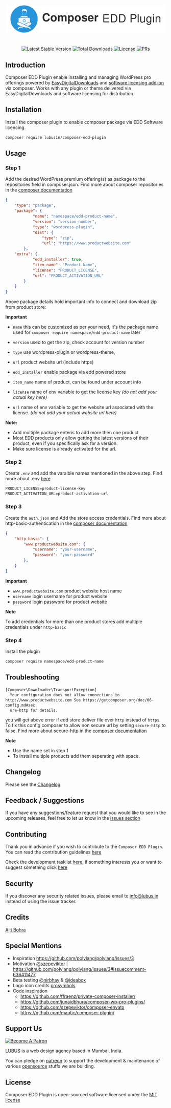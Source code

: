 <p align="center" style="font-size: 34px; font-weight: bold">
    <img src=".github/logo.svg" alt="Composer EDD Plugin"/>
</p>
<p align="center">
    <a href="https://packagist.org/packages/lubusin/composer-edd-plugin"><img src="https://poser.pugx.org/lubusin/composer-edd-plugin/v/stable" alt="Latest Stable Version"></a>
    <a href="https://packagist.org/packages/lubusin/composer-edd-plugin"><img src="https://poser.pugx.org/lubusin/composer-edd-plugin/downloads" alt="Total Downloads"></a>
    <a href="https://github.com/lubusin/composer-edd-plugin/blob/master/LICENSE.txt"><img src="https://poser.pugx.org/lubusin/composer-edd-plugin/license" alt="License"></a>
    <a href="https://github.com/lubusin/composer-edd-plugin/blob/master/contributing.md"><img src="https://img.shields.io/badge/PRs-welcome-brightgreen.svg" alt="PRs"></a>
</p>

## Introduction

Composer EDD Plugin enable installing and managing WordPress pro offerings powered by [EasyDigitalDownloads](https://easydigitaldownloads.com/) and [software licensing add-on](https://easydigitaldownloads.com/downloads/software-licensing/) via composer. Works with any plugin or theme delivered via EasyDigitalDownloads and software licensing for distribution.

## Installation

Install the composer plugin to enable composer package via EDD Software licencing.

``` bash
composer require lubusin/composer-edd-plugin
```

## Usage 

### Step 1

Add the desired WordPress premium offering(s) as package to the repositories field in composer.json. Find more about composer repositories in the [composer documentation](https://getcomposer.org/doc/05-repositories.md#package-2)

``` json
{
    "type": "package",
    "package": {
            "name": "namespace/edd-product-name",
            "version": "version-number",
            "type": "wordpress-plugin",
            "dist": {
                "type": "zip",
                "url": "https://www.productwebsite.com"
        },
    "extra": {
            "edd_installer": true,
            "item_name": "Product Name",
            "license": "PRODUCT_LICENSE",
            "url": "PRODUCT_ACTIVATION_URL"
        }
    }
}
```

Above package details hold important info to connect and download zip from product store:

**Important**

- `name` this can be customized as per your need, it's the package name used for `composer require namespace/edd-product-name` later
- `version` used to get the zip, check account for version number
- `type` use wordpress-plugin or wordpress-theme,

- `url` product website url (include https)
- `edd_installer` enable package via edd powered store 
- `item_name` name of product, can be found under account info
- `license` name of env variable to get the license key *(do not add your actual key here)*
- `url` name of env variable to get the website url associated with the license. *(do not add your actual website url here)*

**Note:**

- Add multiple package enteris to add more then one product
- Most EDD products only allow getting the latest versions of their product, even if you specifically ask for a version.
- Make sure license is already activated for the url.

### Step 2

Create `.env` and add the varaible names mentioned in the above step. Find more about .env [here](https://github.com/vlucas/phpdotenv) 

```
PRODUCT_LICENSE=product-license-key
PRODUCT_ACTIVATION_URL=product-activation-url
```

### Step 3

Create the `auth.json` and Add the store access credentials. Find more about http-basic-authentication in the [composer documentation](https://getcomposer.org/doc/articles/http-basic-authentication.md) 

``` json
{
    "http-basic": {
        "www.productwebsite.com": {
            "username": "your-username",
            "password": "your-password"
        },
    }
}
```

**Important**

- `www.productwebsite.com` product website host name
- `username` login username for product website
- `password` login password for product website

**Note**

To add credentials for more than one product stores add multiple credentials under `http-basic` 

### Step 4

Install the plugin 

``` bash
composer require namespace/edd-product-name 
```

## Troubleshooting

```
[Composer\Downloader\TransportException]
  Your configuration does not allow connections to http://www.productwebsite.com See https://getcomposer.org/doc/06-config.md#sec
  ure-http for details.
```
you will get above error if edd store deliver file over `http` instead of `https`. To fix this config composer to allow non secure url by setting `secure-http` to false. Find more about secure-http in the [composer documentation](https://getcomposer.org/doc/06-config.md#secure-http)   

**Note**
- Use the name set in step 1 
- To install multiple products add them seperating with space.

## Changelog

Please see the [Changelog](CHANGELOG.md) 

## Feedback / Suggestions

If you have any suggestions/feature request that you would like to see in the upcoming releases, feel free to let us know in the [issues section](https://github.com/lubusIN/composer-edd-plugin/issues)

## Contributing

Thank you in advance if you wish to contribute to the `Composer EDD Plugin`. You can read the contribution guidelines [here](CONTRIBUTING.md)

Check the development tasklist [here](https://github.com/lubusIN/composer-edd-plugin/projects/1), if something interests you or want to suggest something click [here](https://github.com/lubusIN/composer-edd-plugin/issues)

## Security

If you discover any security related issues, please email to [info@lubus.in](mailto:info@lubus.com) instead of using the issue tracker.

## Credits

[Ajit Bohra](http://https://twitter.com/ajitbohra)

## Special Mentions

- Inspiration https://github.com/polylang/polylang/issues/3
- Motivation [@szepeviktor](https://github.com/szepeviktor) | https://github.com/polylang/polylang/issues/3#issuecomment-636411477
- Beta testing [@nirbhay](https://twitter.com/Nirbhay_18) & [@ideabox](https://twitter.com/helloideabox)
- Logo icon credits [prosymbols](https://thenounproject.com/prosymbols)
- Code inspiration
    - https://github.com/ffraenz/private-composer-installer/
    - https://github.com/junaidbhura/composer-wp-pro-plugins/
    - https://github.com/szepeviktor/composer-envato
    - https://github.com/mautic/composer-plugin/

##  Support Us

<a href="https://www.patreon.com/lubus">
<img src="https://c5.patreon.com/external/logo/become_a_patron_button.png" alt="Become A Patron"/>
</a>

[LUBUS](http://lubus.in) is a web design agency based in Mumbai, India.

You can pledge on [patreon](https://www.patreon.com/lubus) to support the development & maintenance of various [opensource](https://github.com/lubusIN/) stuffs we are building.

## License

Composer EDD Plugin is open-sourced software licensed under the [MIT license](LICENSE)
